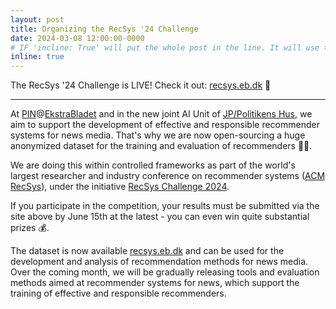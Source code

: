 ```yaml
---
layout: post
title: Organizing the RecSys '24 Challenge
date: 2024-03-08 12:00:00-0000
# IF 'incline: True' will put the whole post in the line. It will use the whole annoucement as 'title'.
inline: true
---
```


The RecSys '24 Challenge is LIVE! Check it out: [recsys.eb.dk](https://recsys.eb.dk) 🚀

***

At [PIN](https://www.cbs.dk/en/research/cbs-research-projects/research-projects-overview/e3092958-c64c-46f8-94db-36c92bd0b5ed)@[EkstraBladet](https://ekstrabladet.dk/) and in the new joint AI Unit of [JP/Politikens Hus](https://jppol.dk/en/), we aim to support the development of effective and responsible recommender systems for news media. That's why we are now open-sourcing a huge anonymized dataset for the training and evaluation of recommenders 🤖😄.

We are doing this within controlled frameworks as part of the world's largest researcher and industry conference on recommender systems ([ACM RecSys](https://recsys.acm.org/)), under the initiative [RecSys Challenge 2024](https://recsys.acm.org/recsys24/challenge/). 

If you participate in the competition, your results must be submitted via the site above by June 15th at the latest - you can even win quite substantial prizes 💰.

The dataset is now available [recsys.eb.dk](https://recsys.eb.dk) and can be used for the development and analysis of recommendation methods for news media. Over the coming month, we will be gradually releasing tools and evaluation methods aimed at recommender systems for news, which support the training of effective and responsible recommenders.

